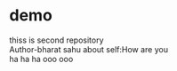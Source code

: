 # demo
thiss is second repository<br>
Author-bharat sahu 
about self:How are you<br>
ha ha ha
ooo ooo
